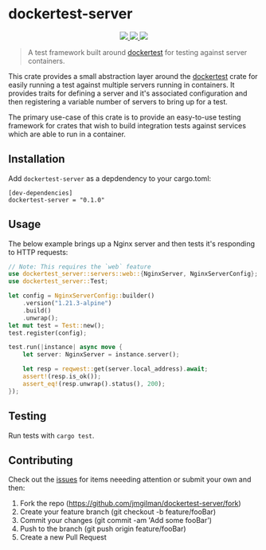 # dockertest-server

<p align="center">
    <a href="https://crates.io/crates/dockertest-server">
        <img src="https://img.shields.io/crates/v/dockertest-server">
    </a>
    <a href="https://docs.rs/dockertest-server">
        <img src="https://img.shields.io/docsrs/dockertest-server" />
    </a>
    <a href="https://github.com/jmgilman/dockertest-server/actions/workflows/ci.yml">
        <img src="https://github.com/jmgilman/dockertest-server/actions/workflows/ci.yml/badge.svg"/>
    </a>
</p>

> A test framework built around [dockertest][1] for testing against server containers.

This crate provides a small abstraction layer around the 
[dockertest][1] crate for easily running a test against multiple servers running 
in containers. It provides traits for defining a server and it's associated 
configuration and then registering a variable number of servers to bring up for 
a test.

The primary use-case of this crate is to provide an easy-to-use testing
framework for crates that wish to build integration tests against services which
are able to run in a container.

## Installation

Add `dockertest-server` as a depdendency to your cargo.toml:
```
[dev-dependencies]
dockertest-server = "0.1.0"
```

## Usage

The below example brings up a Nginx server and then tests it's responding to
HTTP requests:

```rust
// Note: This requires the `web` feature
use dockertest_server::servers::web::{NginxServer, NginxServerConfig};
use dockertest_server::Test;

let config = NginxServerConfig::builder()
    .version("1.21.3-alpine")
    .build()
    .unwrap();
let mut test = Test::new();
test.register(config);

test.run(|instance| async move {
    let server: NginxServer = instance.server();

    let resp = reqwest::get(server.local_address).await;
    assert!(resp.is_ok());
    assert_eq!(resp.unwrap().status(), 200);
});
```

## Testing

Run tests with `cargo test`.

## Contributing

Check out the [issues][2] for items neeeding attention or submit your own and 
then:

1. Fork the repo (https://github.com/jmgilman/dockertest-server/fork)
2. Create your feature branch (git checkout -b feature/fooBar)
3. Commit your changes (git commit -am 'Add some fooBar')
4. Push to the branch (git push origin feature/fooBar)
5. Create a new Pull Request

[1]: https://crates.io/crates/dockertest
[2]: https://github.com/jmgilman/dockertest-server/issues
